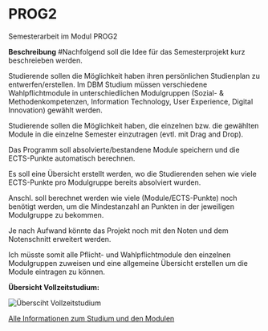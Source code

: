 # **PROG2**
Semesterarbeit im Modul PROG2

**Beschreibung**
#Nachfolgend soll die Idee für das Semesterprojekt kurz beschreieben werden. 

Studierende sollen die Möglichkeit haben ihren persönlichen Studienplan zu entwerfen/erstellen. Im DBM Studium müssen verschiedene Wahlpflichtmodule in unterschiedlichen Modulgruppen (Sozial- & Methodenkompetenzen, Information Technology, User Experience, Digital Innovation) gewählt werden. 

Studierende sollen die Möglichkeit haben, die einzelnen bzw. die gewählten Module in die einzelne Semester einzutragen (evtl. mit Drag and Drop).

Das Programm soll absolvierte/bestandene Module speichern und die ECTS-Punkte automatisch berechnen. 

Es soll eine Übersicht erstellt werden, wo die Studierenden sehen wie viele ECTS-Punkte pro Modulgruppe bereits absolviert wurden.

Anschl. soll berechnet werden wie viele (Module/ECTS-Punkte) noch benötigt werden, um die Mindestanzahl an Punkten in der jeweiligen Modulgruppe zu bekommen.

Je nach Aufwand könnte das Projekt noch mit den Noten und dem Notenschnitt erweitert werden. 

Ich müsste somit alle Pflicht- und Wahlpflichtmodule den einzelnen Modulgruppen zuweisen und eine allgemeine Übersicht erstellen um die Module eintragen zu können. 

**Übersicht Vollzeitstudium:** 

![Übersciht Vollzeitstudium][def]

[Alle Informationen zum Studium und den Modulen](https://www.fhgr.ch/studium/bachelorangebot/wirtschaft-und-dienstleistung/digital-business-management/)


[def]: <Übersciht Vollzeitstudium-1.png>
[def2]: image.png